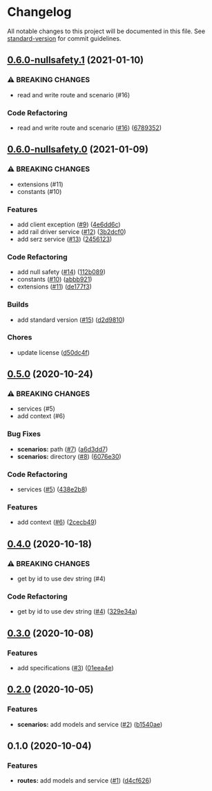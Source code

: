 # Changelog

All notable changes to this project will be documented in this file. See [standard-version](https://github.com/conventional-changelog/standard-version) for commit guidelines.

## [0.6.0-nullsafety.1](https://github.com/tnc1997/dart-train-simulator-client/compare/v0.6.0-nullsafety.0...v0.6.0-nullsafety.1) (2021-01-10)


### ⚠ BREAKING CHANGES

* read and write route and scenario (#16)

### Code Refactoring

* read and write route and scenario ([#16](https://github.com/tnc1997/dart-train-simulator-client/issues/16)) ([6789352](https://github.com/tnc1997/dart-train-simulator-client/commit/6789352974c06081734facbb38efaace7ca919c8))

## [0.6.0-nullsafety.0](https://github.com/tnc1997/dart-train-simulator-client/compare/v0.5.0...v0.6.0-nullsafety.0) (2021-01-09)


### ⚠ BREAKING CHANGES

* extensions (#11)
* constants (#10)

### Features

* add client exception ([#9](https://github.com/tnc1997/dart-train-simulator-client/issues/9)) ([4e6dd6c](https://github.com/tnc1997/dart-train-simulator-client/commit/4e6dd6ceca6abaca79af09336cbc6beb362703f0))
* add rail driver service ([#12](https://github.com/tnc1997/dart-train-simulator-client/issues/12)) ([3b2dcf0](https://github.com/tnc1997/dart-train-simulator-client/commit/3b2dcf02c944e140eb88595a169db948fc8bf4ea))
* add serz service ([#13](https://github.com/tnc1997/dart-train-simulator-client/issues/13)) ([2456123](https://github.com/tnc1997/dart-train-simulator-client/commit/24561230b13daee2d982345115b4d4cb6d0c6c43))


### Code Refactoring

* add null safety ([#14](https://github.com/tnc1997/dart-train-simulator-client/issues/14)) ([112b089](https://github.com/tnc1997/dart-train-simulator-client/commit/112b0896afc12be63e32beb17f2a8d2d8837b6ef))
* constants ([#10](https://github.com/tnc1997/dart-train-simulator-client/issues/10)) ([abbb921](https://github.com/tnc1997/dart-train-simulator-client/commit/abbb921ac486b9cc253ac25e5535abcaf597e4d2))
* extensions ([#11](https://github.com/tnc1997/dart-train-simulator-client/issues/11)) ([de177f3](https://github.com/tnc1997/dart-train-simulator-client/commit/de177f33fd06bb3aa7ad4b497f098c7b1da8b4da))


### Builds

* add standard version ([#15](https://github.com/tnc1997/dart-train-simulator-client/issues/15)) ([d2d9810](https://github.com/tnc1997/dart-train-simulator-client/commit/d2d9810272feaaa1c785c43419a1115411282bc8))


### Chores

* update license ([d50dc4f](https://github.com/tnc1997/dart-train-simulator-client/commit/d50dc4f8d2f115e45368c1c987c06a525b803f9a))

## [0.5.0](https://www.github.com/tnc1997/dart-train-simulator-client/compare/v0.4.0...v0.5.0) (2020-10-24)

### ⚠ BREAKING CHANGES

* services (#5)
* add context (#6)

### Bug Fixes

* **scenarios:** path ([#7](https://github.com/tnc1997/dart-train-simulator-client/issues/7)) ([a6d3dd7](https://github.com/tnc1997/dart-train-simulator-client/commit/a6d3dd743252caa9de3b3012bc442f44ab74171e))
* **scenarios:** directory ([#8](https://github.com/tnc1997/dart-train-simulator-client/issues/8)) ([6076e30](https://github.com/tnc1997/dart-train-simulator-client/commit/6076e30c5cc7b634bdbd671c3026cb36acc2f416))

### Code Refactoring

* services ([#5](https://github.com/tnc1997/dart-train-simulator-client/issues/5)) ([438e2b8](https://github.com/tnc1997/dart-train-simulator-client/commit/438e2b8f60209863002c9b29ed273bcd259423da))

### Features

* add context ([#6](https://github.com/tnc1997/dart-train-simulator-client/issues/6)) ([2cecb49](https://github.com/tnc1997/dart-train-simulator-client/commit/2cecb49136b411a86dfda87fe114d7f0bdb6bfcd))

## [0.4.0](https://www.github.com/tnc1997/dart-train-simulator-client/compare/v0.3.0...v0.4.0) (2020-10-18)

### ⚠ BREAKING CHANGES

* get by id to use dev string (#4)

### Code Refactoring

* get by id to use dev string ([#4](https://github.com/tnc1997/dart-train-simulator-client/issues/4)) ([329e34a](https://github.com/tnc1997/dart-train-simulator-client/commit/329e34aadf9354ba8dde3b167365ca1a68051be6))

## [0.3.0](https://www.github.com/tnc1997/dart-train-simulator-client/compare/v0.2.0...v0.3.0) (2020-10-08)

### Features

* add specifications ([#3](https://github.com/tnc1997/dart-train-simulator-client/issues/3)) ([01eea4e](https://github.com/tnc1997/dart-train-simulator-client/commit/01eea4ed2489fcf8f7ca62065c56b7eac9206c38))

## [0.2.0](https://www.github.com/tnc1997/dart-train-simulator-client/compare/v0.1.0...v0.2.0) (2020-10-05)

### Features

* **scenarios:** add models and service ([#2](https://github.com/tnc1997/dart-train-simulator-client/issues/2)) ([b1540ae](https://github.com/tnc1997/dart-train-simulator-client/commit/b1540ae370dd11c816aa8f807a741eba3c028af8))

## 0.1.0 (2020-10-04)

### Features

* **routes:** add models and service ([#1](https://github.com/tnc1997/dart-train-simulator-client/issues/1)) ([d4cf626](https://github.com/tnc1997/dart-train-simulator-client/commit/d4cf62633ae84a4e458397c04f08d6017ae9c433))
